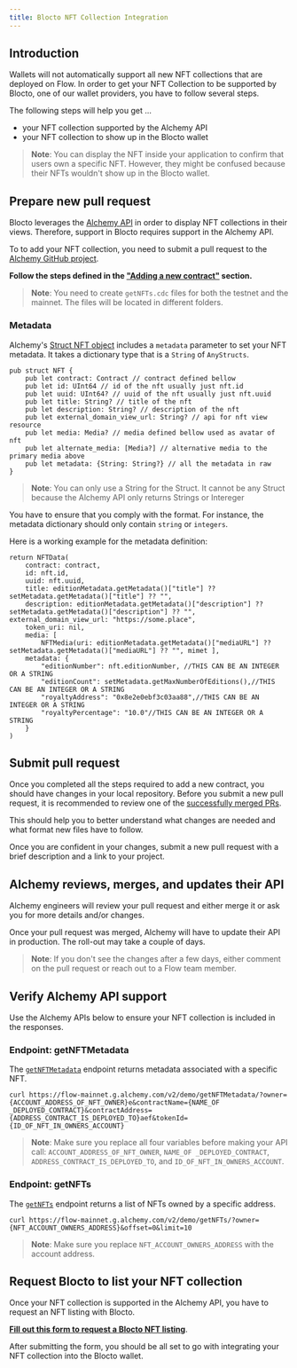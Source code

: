 ```yaml
---
title: Blocto NFT Collection Integration
---
```


## Introduction

Wallets will not automatically support all new NFT collections that are deployed on Flow. In order to get your NFT Collection to be supported by Blocto, one of our wallet providers, you have to follow several steps.

The following steps will help you get ...

- your NFT collection supported by the Alchemy API
- your NFT collection to show up in the Blocto wallet

> **Note**: You can display the NFT inside your application to confirm that users own a specific NFT. However, they might be confused because their NFTs wouldn't show up in the Blocto wallet.

## Prepare new pull request

Blocto leverages the [Alchemy API](https://alchemyapi.io/) in order to display NFT collections in their views. Therefore, support in Blocto requires support in the Alchemy API.

To to add your NFT collection, you need to submit a pull request to the [Alchemy GitHub project](https://github.com/alchemyplatform/alchemy-flow-contracts).

**Follow the steps defined in the ["Adding a new contract"](https://github.com/alchemyplatform/alchemy-flow-contracts#adding-a-new-contract) section.**

> **Note**: You need to create `getNFTs.cdc` files for both the testnet and the mainnet. The files will be located in different folders.

### Metadata

Alchemy's [Struct NFT object](https://github.com/alchemyplatform/alchemy-flow-contracts#alchemy-metadata-schema) includes a `metadata` parameter to set your NFT metadata. It takes a dictionary type that is a `String` of `AnyStructs`.

```cadence
pub struct NFT {
    pub let contract: Contract // contract defined bellow
    pub let id: UInt64 // id of the nft usually just nft.id
    pub let uuid: UInt64? // uuid of the nft usually just nft.uuid
    pub let title: String? // title of the nft
    pub let description: String? // description of the nft
    pub let external_domain_view_url: String? // api for nft view resource
    pub let media: Media? // media defined bellow used as avatar of nft
    pub let alternate_media: [Media?] // alternative media to the primary media above
    pub let metadata: {String: String?} // all the metadata in raw
}
```

> **Note**: You can only use a String for the Struct. It cannot be any Struct because the Alchemy API only returns Strings or Intereger

You have to ensure that you comply with the format. For instance, the metadata dictionary should only contain `string` or `integers`.

Here is a working example for the metadata definition:

```cadence
return NFTData(
    contract: contract,
    id: nft.id,
    uuid: nft.uuid,
    title: editionMetadata.getMetadata()["title"] ?? setMetadata.getMetadata()["title"] ?? "",
    description: editionMetadata.getMetadata()["description"] ?? setMetadata.getMetadata()["description"] ?? "", external_domain_view_url: "https://some.place",
    token_uri: nil,
    media: [
        NFTMedia(uri: editionMetadata.getMetadata()["mediaURL"] ?? setMetadata.getMetadata()["mediaURL"] ?? "", mimet ],
    metadata: {
        "editionNumber": nft.editionNumber, //THIS CAN BE AN INTEGER OR A STRING
        "editionCount": setMetadata.getMaxNumberOfEditions(),//THIS CAN BE AN INTEGER OR A STRING
        "royaltyAddress": "0x8e2e0ebf3c03aa88",//THIS CAN BE AN INTEGER OR A STRING
        "royaltyPercentage": "10.0"//THIS CAN BE AN INTEGER OR A STRING
    }
)
```

## Submit pull request

Once you completed all the steps required to add a new contract, you should have changes in your local repository. Before you submit a new pull request, it is recommended to review one of the [successfully merged PRs](https://github.com/alchemyplatform/alchemy-flow-contracts/pull/67/files#diff52ac07a32e5823cea9908ece26d09760b30077a72260acc0cd237d9ab1cfac3aR2719-R272).

This should help you to better understand what changes are needed and what format new files have to follow.

Once you are confident in your changes, submit a new pull request with a brief description and a link to your project.

## Alchemy reviews, merges, and updates their API

Alchemy engineers will review your pull request and either merge it or ask you for more details and/or changes.

Once your pull request was merged, Alchemy will have to update their API in production. The roll-out may take a couple of days.

> **Note**: If you don't see the changes after a few days, either comment on the pull request or reach out to a Flow team member.

## Verify Alchemy API support

Use the Alchemy APIs below to ensure your NFT collection is included in the responses.

### Endpoint: getNFTMetadata

The [`getNFTMetadata`](https://docs.alchemy.com/alchemy/enhanced-apis/nft-api/getnftmetadata) endpoint returns metadata associated with a specific NFT.

```shell
curl https://flow-mainnet.g.alchemy.com/v2/demo/getNFTMetadata/?owner={ACCOUNT_ADDRESS_OF_NFT_OWNER}e&contractName={NAME_OF _DEPLOYED_CONTRACT}&contractAddress={ADDRESS_CONTRACT_IS_DEPLOYED_TO}aef&tokenId={ID_OF_NFT_IN_OWNERS_ACCOUNT}
```

> **Note**: Make sure you replace all four variables before making your API call: `ACCOUNT_ADDRESS_OF_NFT_OWNER`, `NAME_OF _DEPLOYED_CONTRACT`, `ADDRESS_CONTRACT_IS_DEPLOYED_TO`, and `ID_OF_NFT_IN_OWNERS_ACCOUNT`.

### Endpoint: getNFTs

The [`getNFTs`](https://docs.alchemy.com/alchemy/enhanced-apis/nft-api/getnfts) endpoint returns a list of NFTs owned by a specific address.

```shell
curl https://flow-mainnet.g.alchemy.com/v2/demo/getNFTs/?owner={NFT_ACCOUNT_OWNERS_ADDRESS}&offset=0&limit=10
```

> **Note**: Make sure you replace `NFT_ACCOUNT_OWNERS_ADDRESS` with the account address.

## Request Blocto to list your NFT collection

Once your NFT collection is supported in the Alchemy API, you have to request an NFT listing with Blocto.

**[Fill out this form to request a Blocto NFT listing](https://docs.google.com/forms/d/e/1FAIpQLScrr67RLhfJ8bARJHTpp2SztOpQZwmdm7gsDmsqjTlTUUJt7Q/viewform)**.

After submitting the form, you should be all set to go with integrating your NFT collection into the Blocto wallet.
